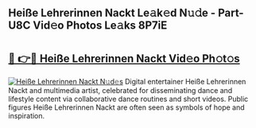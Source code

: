 ## Heiße Lehrerinnen Nackt Le𝚊k𝚎d N𝚞𝚍e - Part-U8C Vid𝚎o Photos Le𝚊ks 8P7iE

# <h2><a href="http://fb5h7b.evod.top/?m=Hei%c3%9fe+Lehrerinnen+Nackt">🔗 👉🔴 Heiße Lehrerinnen Nackt Vid𝚎o Ph𝚘t𝚘s</a></h2>

[![Heiße Lehrerinnen Nackt N𝚞d𝚎s](https://i.imgur.com/8V9OHl7.gif)](http://fb5h7b.evod.top/?m=Hei%c3%9fe+Lehrerinnen+Nackt)
Digital entertainer Heiße Lehrerinnen Nackt and multimedia artist, celebrated for disseminating dance and lifestyle content via collaborative dance routines and short videos. Public figures Heiße Lehrerinnen Nackt are often seen as symbols of hope and inspiration. 
